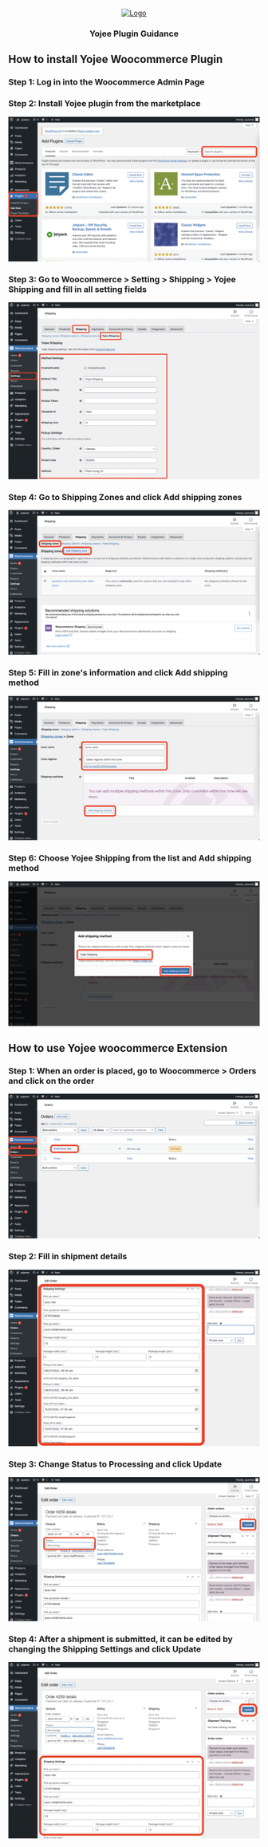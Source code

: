 <div id="top"></div>
<!-- PROJECT LOGO -->
<br />
<div align="center">
  <a href="https://yojee.com/">
    <img src="https://yojee.com/wp-content/uploads/2021/11/Logo-1.png" alt="Logo" width="200" height="80">
  </a>
<h3 align="center">Yojee Plugin Guidance</h3>
</div>

## How to install Yojee Woocommerce Plugin

### Step 1: Log in into the Woocommerce Admin Page

### Step 2: Install Yojee plugin from the marketplace
![setup step 2](../../assets/images/woocommerce/step1.png)

### Step 3: Go to Woocommerce > Setting > Shipping > Yojee Shipping and fill in all setting fields
![setup step 3](../../assets/images/woocommerce/step2.png)

### Step 4: Go to Shipping Zones and click Add shipping zones
![setup step 4](../../assets/images/woocommerce/step3.png)

### Step 5: Fill in zone's information and click Add shipping method
![setup step 5](../../assets/images/woocommerce/step4.png)

### Step 6: Choose Yojee Shipping from the list and Add shipping method
![setup step 6](../../assets/images/woocommerce/step5.png)


## How to use Yojee woocommerce Extension

### Step 1: When an order is placed, go to Woocommerce > Orders and click on the order
![usage step 1](../../assets/images/woocommerce/step6.png)

### Step 2: Fill in shipment details
![usage step 2](../../assets/images/woocommerce/step7.png)

### Step 3: Change Status to Processing and click Update
![usage step 3](../../assets/images/woocommerce/step8.png)

### Step 4: After a shipment is submitted, it can be edited by changing the Shipping Settings and click Update
![usage step 4](../../assets/images/woocommerce/step9.png)